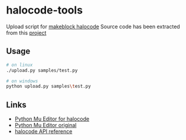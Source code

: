 # halocode-tools

Upload script for [makeblock halocode](https://en.wikipedia.org/wiki/Makeblock#1.6_Makeblock_Halocode)
Source code has been extracted from this [project](https://github.com/FFtust/mu)

## Usage
```bash
# on linux
./upload.py samples/test.py 

# on windows
python upload.py samples\test.py 
```

## Links
- [Python Mu Editor for halocode](http://docs.makeblock.com/halocode/en/tutorials/use-python-mu.html)
- [Python Mu Editor original](https://codewith.mu/)
- [halocode API reference](http://docs.makeblock.com/halocode/en/block-reference/block-reference.html)
